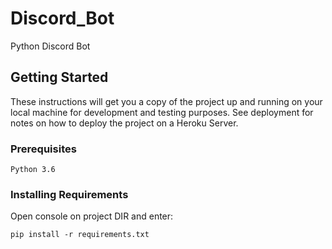 # Discord_Bot

Python Discord Bot

## Getting Started

These instructions will get you a copy of the project up and running on your local machine for development and testing purposes. See deployment for notes on how to deploy the project on a Heroku Server.

### Prerequisites

```
Python 3.6
```

### Installing Requirements

Open console on project DIR and enter:

```
pip install -r requirements.txt
```
